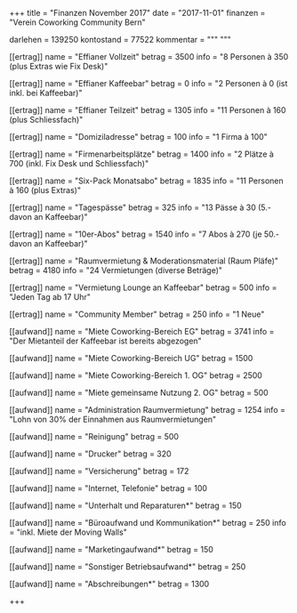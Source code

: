 +++
title = "Finanzen November 2017"
date = "2017-11-01"
finanzen = "Verein Coworking Community Bern"

darlehen = 139250
kontostand = 77522
kommentar = """
"""

[[ertrag]]
name = "Effianer Vollzeit"
betrag = 3500
info = "8 Personen à 350 (plus Extras wie Fix Desk)"

[[ertrag]]
name = "Effianer Kaffeebar"
betrag = 0
info = "2 Personen à 0 (ist inkl. bei Kaffeebar)"

[[ertrag]]
name = "Effianer Teilzeit"
betrag = 1305
info = "11 Personen à 160 (plus Schliessfach)"

[[ertrag]]
name = "Domiziladresse"
betrag = 100
info = "1 Firma à 100"

[[ertrag]]
name = "Firmenarbeitsplätze"
betrag = 1400
info = "2 Plätze à 700 (inkl. Fix Desk und Schliessfach)"

[[ertrag]]
name = "Six-Pack Monatsabo"
betrag = 1835
info = "11 Personen à 160 (plus Extras)"

[[ertrag]]
name = "Tagespässe"
betrag = 325
info = "13 Pässe à 30 (5.- davon an Kaffeebar)"

[[ertrag]]
name = "10er-Abos"
betrag = 1540
info = "7 Abos à 270 (je 50.- davon an Kaffeebar)"

[[ertrag]]
name = "Raumvermietung & Moderationsmaterial (Raum Pläfe)"
betrag = 4180
info = "24 Vermietungen (diverse Beträge)"

[[ertrag]]
name = "Vermietung Lounge an Kaffeebar"
betrag = 500
info = "Jeden Tag ab 17 Uhr"

[[ertrag]]
name = "Community Member"
betrag = 250
info = "1 Neue"


[[aufwand]]
name = "Miete Coworking-Bereich EG"
betrag = 3741
info = "Der Mietanteil der Kaffeebar ist bereits abgezogen"

[[aufwand]]
name = "Miete Coworking-Bereich UG"
betrag = 1500

[[aufwand]]
name = "Miete Coworking-Bereich 1. OG"
betrag = 2500

[[aufwand]]
name = "Miete gemeinsame Nutzung 2. OG"
betrag = 500

[[aufwand]]
name = "Administration Raumvermietung"
betrag = 1254
info = "Lohn von 30% der Einnahmen aus Raumvermietungen"

[[aufwand]]
name = "Reinigung"
betrag = 500

[[aufwand]]
name = "Drucker"
betrag = 320

[[aufwand]]
name = "Versicherung"
betrag = 172

[[aufwand]]
name = "Internet, Telefonie"
betrag = 100

[[aufwand]]
name = "Unterhalt und Reparaturen*"
betrag = 150

[[aufwand]]
name = "Büroaufwand und Kommunikation*"
betrag = 250
info = "inkl. Miete der Moving Walls"

[[aufwand]]
name = "Marketingaufwand*"
betrag = 150

[[aufwand]]
name = "Sonstiger Betriebsaufwand*"
betrag = 250

[[aufwand]]
name = "Abschreibungen*"
betrag = 1300

+++
